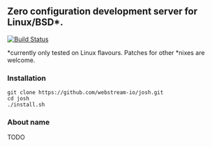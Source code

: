 
## Zero configuration development server for Linux/BSD*.

[![Build Status](https://travis-ci.org/webstream-io/josh.svg)](https://travis-ci.org/webstream-io/josh)

*currently only tested on Linux flavours. Patches for other *nixes are welcome.

### Installation

    git clone https://github.com/webstream-io/josh.git
    cd josh
    ./install.sh

### About name

TODO
